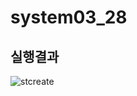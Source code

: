 # system03_28
## 실행결과
![stcreate](https://user-images.githubusercontent.com/48702150/229272413-5e3710ff-90c7-4282-b3bb-808b0f1dc374.png)

